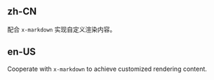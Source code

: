 ## zh-CN

配合 `x-markdown` 实现自定义渲染内容。

## en-US

Cooperate with `x-markdown` to achieve customized rendering content.
